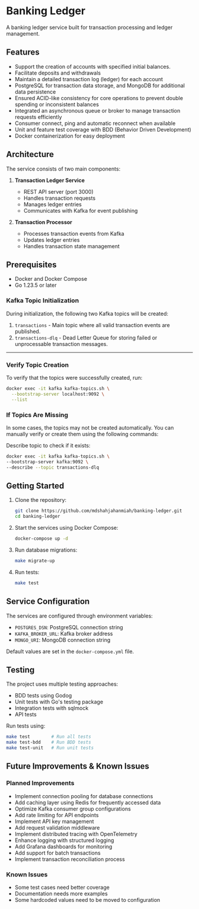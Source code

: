 # Banking Ledger

A banking ledger service built for transaction processing and ledger management.

##  Features

- Support the creation of accounts with specified initial balances.
- Facilitate deposits and withdrawals
- Maintain a detailed transaction log (ledger) for each account
- PostgreSQL for transaction data storage, and MongoDB for additional data persistence
- Ensured ACID-like consistency for core operations to prevent double spending or inconsistent balances
- Integrated an asynchronous queue or broker to manage transaction requests efficiently
- Consumer connect, ping and automatic reconnect when available
- Unit and feature test coverage with BDD (Behavior Driven Development)
- Docker containerization for easy deployment

## Architecture

The service consists of two main components:

1. **Transaction Ledger Service**
   - REST API server (port 3000)
   - Handles transaction requests
   - Manages ledger entries
   - Communicates with Kafka for event publishing

2. **Transaction Processor**
   - Processes transaction events from Kafka
   - Updates ledger entries
   - Handles transaction state management

## Prerequisites

- Docker and Docker Compose
- Go 1.23.5 or later

### Kafka Topic Initialization

During initialization, the following two Kafka topics will be created:

1. `transactions` - Main topic where all valid transaction events are published.
2. `transactions-dlq` - Dead Letter Queue for storing failed or unprocessable transaction messages.

---

### Verify Topic Creation

To verify that the topics were successfully created, run:

```bash
docker exec -it kafka kafka-topics.sh \
  --bootstrap-server localhost:9092 \
  --list
  ```
### If Topics Are Missing
In some cases, the topics may not be created automatically. You can manually verify or create them using the following commands:

Describe topic to check if it exists:
```bash
docker exec -it kafka kafka-topics.sh \
--bootstrap-server kafka:9092 \
--describe --topic transactions-dlq
  ```

## Getting Started

1. Clone the repository:
   ```bash
   git clone https://github.com/mdshahjahanmiah/banking-ledger.git
   cd banking-ledger
   ```

2. Start the services using Docker Compose:
   ```bash
   docker-compose up -d
   ```

3. Run database migrations:
   ```bash
   make migrate-up
   ```

4. Run tests:
   ```bash
   make test
   ```

## Service Configuration

The services are configured through environment variables:

- `POSTGRES_DSN`: PostgreSQL connection string
- `KAFKA_BROKER_URL`: Kafka broker address
- `MONGO_URI`: MongoDB connection string

Default values are set in the `docker-compose.yml` file.

## Testing

The project uses multiple testing approaches:

- BDD tests using Godog
- Unit tests with Go's testing package
- Integration tests with sqlmock
- API tests

Run tests using:
```bash
make test        # Run all tests
make test-bdd    # Run BDD tests
make test-unit   # Run unit tests
```

## Future Improvements & Known Issues

### Planned Improvements
- Implement connection pooling for database connections
- Add caching layer using Redis for frequently accessed data
- Optimize Kafka consumer group configurations
- Add rate limiting for API endpoints
- Implement API key management
- Add request validation middleware
- Implement distributed tracing with OpenTelemetry
- Enhance logging with structured logging
- Add Grafana dashboards for monitoring
- Add support for batch transactions
- Implement transaction reconciliation process

### Known Issues
- Some test cases need better coverage
- Documentation needs more examples
- Some hardcoded values need to be moved to configuration
